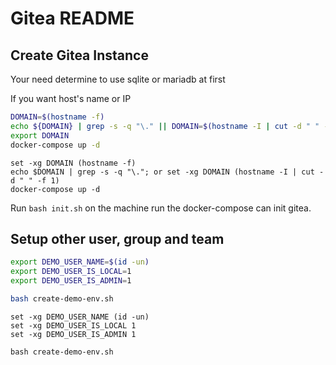 # Gitea README

## Create Gitea Instance

Your need determine to use sqlite or mariadb at first

If you want host's name or IP

```bash
DOMAIN=$(hostname -f)
echo ${DOMAIN} | grep -s -q "\." || DOMAIN=$(hostname -I | cut -d " " -f 1)
export DOMAIN
docker-compose up -d
```

```fish
set -xg DOMAIN (hostname -f)
echo $DOMAIN | grep -s -q "\."; or set -xg DOMAIN (hostname -I | cut -d " " -f 1)
docker-compose up -d
```

Run `bash init.sh` on the machine run the docker-compose can init gitea.

## Setup other user, group and team

```bash
export DEMO_USER_NAME=$(id -un)
export DEMO_USER_IS_LOCAL=1
export DEMO_USER_IS_ADMIN=1

bash create-demo-env.sh
```

```fish
set -xg DEMO_USER_NAME (id -un)
set -xg DEMO_USER_IS_LOCAL 1
set -xg DEMO_USER_IS_ADMIN 1

bash create-demo-env.sh
```
